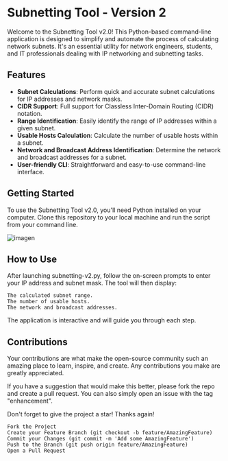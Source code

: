 # Subnetting Tool - Version 2

Welcome to the Subnetting Tool v2.0! This Python-based command-line application is designed to simplify and automate the process of calculating network subnets. It's an essential utility for network engineers, students, and IT professionals dealing with IP networking and subnetting tasks.

## Features

- **Subnet Calculations**: Perform quick and accurate subnet calculations for IP addresses and network masks.
- **CIDR Support**: Full support for Classless Inter-Domain Routing (CIDR) notation.
- **Range Identification**: Easily identify the range of IP addresses within a given subnet.
- **Usable Hosts Calculation**: Calculate the number of usable hosts within a subnet.
- **Network and Broadcast Address Identification**: Determine the network and broadcast addresses for a subnet.
- **User-friendly CLI**: Straightforward and easy-to-use command-line interface.

## Getting Started

To use the Subnetting Tool v2.0, you'll need Python installed on your computer. Clone this repository to your local machine and run the script from your command line.

![imagen](https://github.com/Wolfuliam/Subnetting-with-python/assets/147284006/34447546-127d-4cb1-a20e-c565ba8f52e9)

## How to Use

After launching subnetting-v2.py, follow the on-screen prompts to enter your IP address and subnet mask. The tool will then display:

    The calculated subnet range.
    The number of usable hosts.
    The network and broadcast addresses.

The application is interactive and will guide you through each step.

## Contributions

Your contributions are what make the open-source community such an amazing place to learn, inspire, and create. Any contributions you make are greatly appreciated.

If you have a suggestion that would make this better, please fork the repo and create a pull request. You can also simply open an issue with the tag "enhancement".

Don't forget to give the project a star! Thanks again!

    Fork the Project
    Create your Feature Branch (git checkout -b feature/AmazingFeature)
    Commit your Changes (git commit -m 'Add some AmazingFeature')
    Push to the Branch (git push origin feature/AmazingFeature)
    Open a Pull Request

